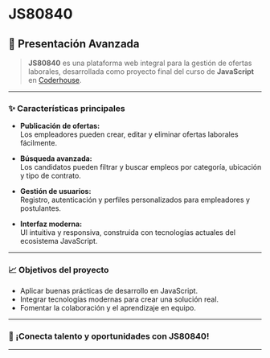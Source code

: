 # JS80840
## 🚀 Presentación Avanzada

> **JS80840** es una plataforma web integral para la gestión de ofertas laborales, desarrollada como proyecto final del curso de **JavaScript** en [Coderhouse](https://www.coderhouse.com/).

---

### ✨ Características principales

- **Publicación de ofertas:**  
    Los empleadores pueden crear, editar y eliminar ofertas laborales fácilmente.

- **Búsqueda avanzada:**  
    Los candidatos pueden filtrar y buscar empleos por categoría, ubicación y tipo de contrato.

- **Gestión de usuarios:**  
    Registro, autenticación y perfiles personalizados para empleadores y postulantes.

- **Interfaz moderna:**  
    UI intuitiva y responsiva, construida con tecnologías actuales del ecosistema JavaScript.

---

### 📈 Objetivos del proyecto

- Aplicar buenas prácticas de desarrollo en JavaScript.
- Integrar tecnologías modernas para crear una solución real.
- Fomentar la colaboración y el aprendizaje en equipo.

---

### 📣 ¡Conecta talento y oportunidades con **JS80840**!

---